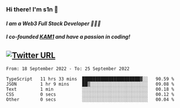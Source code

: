 ### Hi there! I'm s1n 👋
#### *I am a Web3 Full Stack Developer 👨🏽‍💻*
#### *I co-founded [KAM1](https://kam1.com) and have a passion in coding!*

[![Twitter URL](https://img.shields.io/twitter/url/https/twitter.com/bukotsunikki.svg?style=social&label=Follow%20%40s1n_s1nstyle)](https://twitter.com/s1n_s1nstyle)
---

<!--START_SECTION:waka-->

```text
From: 18 September 2022 - To: 25 September 2022

TypeScript   11 hrs 33 mins  ██████████████████████▓░░   90.59 %
JSON         1 hr 9 mins     ██▒░░░░░░░░░░░░░░░░░░░░░░   09.08 %
Text         1 min           ░░░░░░░░░░░░░░░░░░░░░░░░░   00.18 %
CSS          0 secs          ░░░░░░░░░░░░░░░░░░░░░░░░░   00.12 %
Other        0 secs          ░░░░░░░░░░░░░░░░░░░░░░░░░   00.04 %
```

<!--END_SECTION:waka-->

<!--
**s1nstyle/s1nstyle** is a ✨ _special_ ✨ repository because its `README.md` (this file) appears on your GitHub profile.

Here are some ideas to get you started:

- 🔭 I’m currently working on ...
- 🌱 I’m currently learning ...
- 👯 I’m looking to collaborate on ...
- 🤔 I’m looking for help with ...
- 💬 Ask me about ...
- 📫 How to reach me: ...
- 😄 Pronouns: ...
- ⚡ Fun fact: ...
-->
